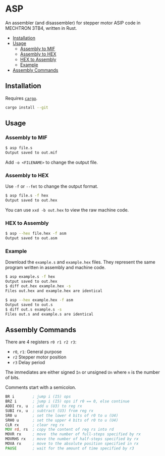 # ASP

An assembler (and disassembler) for stepper motor ASIP code in MECHTRON 3TB4, written in Rust.

- [Installation](#installation)
- [Usage](#usage)
  - [Assembly to MIF](#assembly-to-mif)
  - [Assembly to HEX](#assembly-to-hex)
  - [HEX to Assembly](#hex-to-assembly)
  - [Example](#example)
- [Assembly Commands](#assembly-commands)

## Installation

Requires [`cargo`](https://doc.rust-lang.org/cargo/getting-started/installation.html).

```bash
cargo install --git
```

## Usage

### Assembly to MIF

```bash
$ asp file.s
Output saved to out.mif
```

Add `-o <FILENAME>` to change the output file.

### Assembly to HEX

Use `-f` or `--fmt` to change the output format.

```bash
$ asp file.s -f hex
Output saved to out.hex
```

You can use `xxd -b out.hex` to view the raw machine code.

### HEX to Assembly

```bash
$ asp --hex file.hex -f asm
Output saved to out.asm
```

### Example

Download the `example.s` and `example.hex` files. They represent the same program written in assembly and machine code.

```bash
$ asp example.s -f hex
Output saved to out.hex
$ diff out.hex example.hex -s
Files out.hex and example.hex are identical
```

```bash
$ asp --hex example.hex -f asm
Output saved to out.s
$ diff out.s example.s -s
Files out.s and example.s are identical
```

## Assembly Commands

There are 4 registers `r0 r1 r2 r3`:

- `r0`, `r1`: General purpose
- `r2` Stepper motor position
- `r3` Delay period

The immediates are either signed `In` or unsigned `Un` where `n` is the number of bits.

Comments start with a semicolon.

```asm
BR i        ; jump i (I5) ops 
BRZ i       ; jump i (I5) ops if r0 == 0, else continue
ADDI rx, u  ; add u (U3) to reg rx
SUBI rx, u  ; subtract (U3) from reg rx
SR0 u       ; set the lower 4 bits of r0 to u (U4)
SRH0 u      ; set the upper 4 bits of r0 to u (U4)
CLR rx      ; clear reg rx
MOV rd, rs  ; copy the content of reg rs into rd
MOVR rx     ; move  the number of full-steps specified by rx
MOVRHS rx   ; move the number of half-steps specified by rx
MOVA rx     ; move to the absolute position specified in rx
PAUSE       ; wait for the amount of time specified by r3
```
